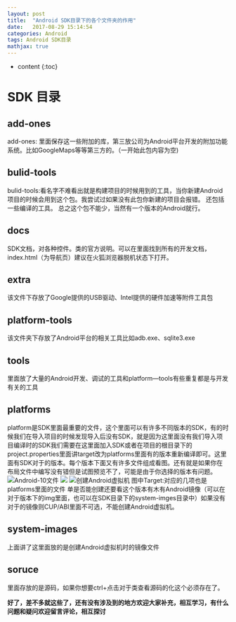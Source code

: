 ```yaml
---
layout: post
title:  "Android SDK目录下的各个文件夹的作用"
date:   2017-08-29 15:14:54
categories: Android
tags: Android SDK目录
mathjax: true
---
```

* content
{:toc}

# SDK 目录


## add-ones
add-ones: 里面保存这一些附加的库，第三放公司为Android平台开发的附加功能系统。比如GoogleMaps等等第三方的。（一开始此包内容为空)

## bulid-tools
bulid-tools:看名字不难看出就是构建项目的时候用到的工具，当你新建Android项目的时候会用到这个包。我尝试过如果没有此包你新建的项目会报错。
	  还包括一些编译的工具。
	  总之这个包不能少，当然有一个版本的Android就行。
## docs
SDK文档，对各种控件。类的官方说明。可以在里面找到所有的开发文档，index.html（为导航页）建议在火狐浏览器脱机状态下打开。
## extra
该文件下存放了Google提供的USB驱动、Intel提供的硬件加速等附件工具包
## platform-tools
该文件夹下存放了Android平台的相关工具比如adb.exe、sqlite3.exe
## tools
里面放了大量的Android开发、调试的工具和platform—tools有些重复都是与开发有关的工具
## platforms
platform是SDK里面最重要的文件，这个里面可以有许多不同版本的SDK，有的时候我们在导入项目的时候发现导入后没有SDK，就是因为这里面没有我们导入项目编译时的SDK我们需要在这里面加入SDK或者在项目的根目录下的project.properties里面讲target改为platforms里面有的版本重新编译即可。这里面有SDK对于的版本。每个版本下面又有许多文件组成看图。还有就是如果你在布局文件中编写没有错但是试图预览不了，可能是由于你选择的版本有问题。
	![Android-10文件](http://img.blog.csdn.net/20160424211920655)
	![](http://img.blog.csdn.net/20160424211920655)
	![创建Android虚拟机](http://img.blog.csdn.net/20160424212501700)
	图中Target:对应的几项也是platforms里面的文件
	单是否能创建还要看这个版本有木有Android镜像（可以在对于版本下的img里面，也可以在SDK目录下的system-imges目录中）如果没有对于的镜像则CUP/ABI里面不可选，不能创建Android虚拟机。
## system-images
上面讲了这里面放的是创建Android虚拟机时的镜像文件
## soruce
里面存放的是源码，如果你想要ctrl+点击对于类查看源码的化这个必须存在了。    

**好了，差不多就这些了，还有没有涉及到的地方欢迎大家补充，相互学习，有什么问题和疑问欢迎留言评论，相互探讨**
